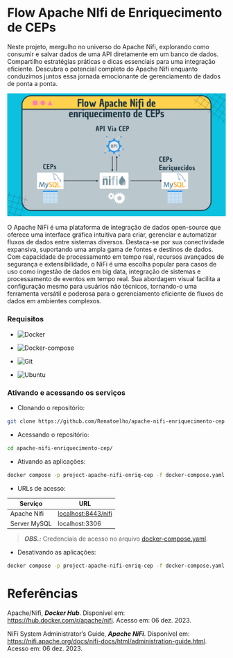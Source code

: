 # Flow Apache NIfi de Enriquecimento de CEPs

Neste projeto, mergulho no universo do Apache Nifi, explorando como consumir e salvar dados de uma API diretamente em um banco de dados. Compartilho estratégias práticas e dicas essenciais para uma integração eficiente. Descubra o potencial completo do Apache Nifi enquanto conduzimos juntos essa jornada emocionante de gerenciamento de dados de ponta a ponta.

![Flow_Enriquecendo_Base_de_CEPs](nifi/flows/Flow_Enriquecendo_Base_de_CEPs.png)

O Apache NiFi é uma plataforma de integração de dados open-source que oferece uma interface gráfica intuitiva para criar, gerenciar e automatizar fluxos de dados entre sistemas diversos. Destaca-se por sua conectividade expansiva, suportando uma ampla gama de fontes e destinos de dados. Com capacidade de processamento em tempo real, recursos avançados de segurança e extensibilidade, o NiFi é uma escolha popular para casos de uso como ingestão de dados em big data, integração de sistemas e processamento de eventos em tempo real. Sua abordagem visual facilita a configuração mesmo para usuários não técnicos, tornando-o uma ferramenta versátil e poderosa para o gerenciamento eficiente de fluxos de dados em ambientes complexos.

<!--
# Apresentação em vídeo

<p align="center">
  <a href="https://youtu.be/0r4p9u6MSEY" target="_blank"><img src="ELT/Docs/capa-youtube.png" alt="Vídeo de apresentação do Projeto"></a>
</p>
-->

### Requisitos

+ ![Docker](https://img.shields.io/badge/Docker-23.0.3-E3E3E3)

+ ![Docker-compose](https://img.shields.io/badge/Docker--compose-1.25.0-E3E3E3)

+ ![Git](https://img.shields.io/badge/Git-2.25.1%2B-E3E3E3)

+ ![Ubuntu](https://img.shields.io/badge/Ubuntu-20.04-E3E3E3)


### Ativando e acessando os serviços

+ Clonando o repositório:

```bash
git clone https://github.com/Renatoelho/apache-nifi-enriquecimento-cep.git apache-nifi-enriquecimento-cep
```

+ Acessando o repositório:

```bash
cd apache-nifi-enriquecimento-cep/
```

+ Ativando as aplicações:

```bash
docker compose -p project-apache-nifi-enriq-cep -f docker-compose.yaml up -d
```

+ URLs de acesso:

|Serviço            |URL           |
|-------------------|--------------| 
|Apache Nifi|[localhost:8443/nifi](http://localhost:8443/nifi)|
|Server MySQL|localhost:3306|

> ***OBS.:*** Credenciais de acesso no arquivo [docker-compose.yaml](docker-compose.yaml).

+ Desativando as aplicações:

```bash
docker compose -p project-apache-nifi-enriq-cep -f docker-compose.yaml down
```

# Referências

Apache/Nifi, ***Docker Hub***. Disponível em: https://hub.docker.com/r/apache/nifi. Acesso em: 06 dez. 2023.

NiFi System Administrator’s Guide, ***Apache NiFi***. Disponível em: https://nifi.apache.org/docs/nifi-docs/html/administration-guide.html. Acesso em: 06 dez. 2023.
